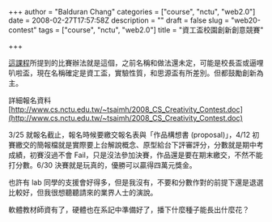 +++
author = "Balduran Chang"
categories = ["course", "nctu", "web2.0"]
date = 2008-02-27T17:57:58Z
description = ""
draft = false
slug = "web20-contest"
tags = ["course", "nctu", "web2.0"]
title = "資工盃校園創新創意競賽"

+++


[這課程](http://www.cs.nctu.edu.tw/~changcc/wordpress/2008/02/20/5955_web_app/)所提到的比賽辦法就是這個，之前名稱和做法還未定，可能是校長盃或逼哩叭啦盃，現在名稱確定是資工盃，實驗性質，和思源盃有所差別。但都鼓勵創新為主。

詳細報名資料 [http://www.cs.nctu.edu.tw/~tsaimh/2008_CS_Creativity_Contest.doc](http://www.cs.nctu.edu.tw/~tsaimh/2008_CS_Creativity_Contest.doc)

3/25 就報名截止，報名時候要繳交報名表與「作品構想書 (proposal)」，4/12 初賽繳交的簡報檔就是實際要上台解說概念、原型給台下評審評分，分數就是期中考成績，初賽沒過不會 Fail，只是沒法參加決賽，作品還是要在期末繳交，不然不能打分數。6/30 決賽就是玩真的，優勝可以贏得四萬元獎金。

也許有 lab 同學的支援會好得多，但是我沒有，不要和分數作對的前提下還是退選比較好，但我很想聽聽請來的業界人士的演說。

軟體教材師資有了，硬體也在系記中準備好了，播下什麼種子能長出什麼花？

